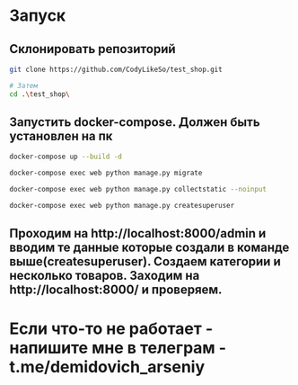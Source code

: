 # Запуск

## Склонировать репозиторий

```bash
git clone https://github.com/CodyLikeSo/test_shop.git

# Затем
cd .\test_shop\
```

## Запустить docker-compose. Должен быть установлен на пк

```bash
docker-compose up --build -d
```

```bash
docker-compose exec web python manage.py migrate
```


```bash
docker-compose exec web python manage.py collectstatic --noinput 
```


```bash
docker-compose exec web python manage.py createsuperuser
```

## Проходим на http://localhost:8000/admin и вводим те данные которые создали в команде выше(createsuperuser). Создаем категории и несколько товаров. Заходим на http://localhost:8000/ и проверяем. 

# Если что-то не работает - напишите мне в телеграм - t.me/demidovich_arseniy
